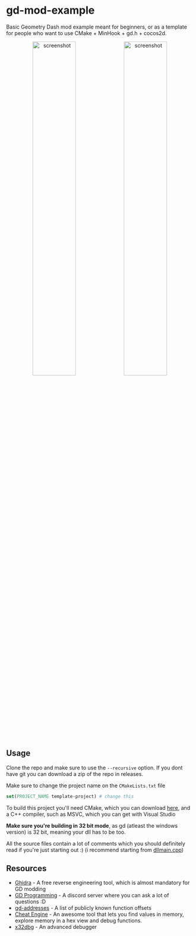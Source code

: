 # gd-mod-example
Basic Geometry Dash mod example meant for beginners, or as a template for people who want to use CMake + MinHook + gd.h + cocos2d.
<p align="center">
<img src="https://user-images.githubusercontent.com/26722564/117589440-d7498200-b0ff-11eb-8662-e3f0854a5420.png" alt="screenshot" width="48%">
<img src="https://user-images.githubusercontent.com/26722564/117589450-f1836000-b0ff-11eb-8a94-2e7ce4df48c2.png" alt="screenshot" width="48%">
</p>

## Usage

Clone the repo and make sure to use the `--recursive` option. If you dont have git you can download a zip of the repo in releases.

Make sure to change the project name on the `CMakeLists.txt` file
```cmake
set(PROJECT_NAME template-project) # change this
```

To build this project you'll need CMake, which you can download [here](https://cmake.org/download/), and a C++ compiler, such as MSVC, which you can get with Visual Studio

**Make sure you're building in 32 bit mode**, as gd (atleast the windows version) is 32 bit, meaning your dll has to be too.

All the source files contain a lot of comments which you should definitely read if you're just starting out :) (i recommend starting from [dllmain.cpp](https://github.com/matcool/gd-mod-example/blob/master/src/dllmain.cpp))

## Resources
- [Ghidra](https://ghidra-sre.org/) - A free reverse engineering tool, which is almost mandatory for GD modding
- [GD Programming](https://discord.gg/jEwtDBK) - A discord server where you can ask a lot of questions :D
- [gd-addresses](https://github.com/spookybear0/gd-addresses/) - A list of publicly known function offsets
- [Cheat Engine](https://cheatengine.org/) - An awesome tool that lets you find values in memory, explore memory in a hex view and debug functions.
- [x32dbg](https://x64dbg.com/) - An advanced debugger
